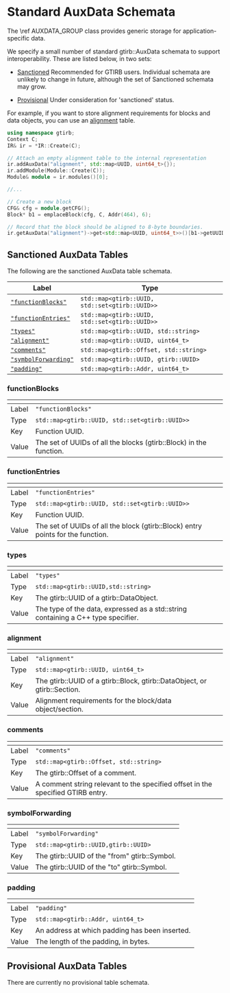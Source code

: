 Standard AuxData Schemata
=========================

The \ref AUXDATA_GROUP class provides generic storage for
application-specific data.

We specify a small number of standard gtirb::AuxData schemata to
support interoperability. These are listed below, in two sets:

- [Sanctioned](#sanctioned-auxdata-tables) Recommended for GTIRB
  users. Individual schemata are unlikely to change in future,
  although the set of Sanctioned schemata may grow.

- [Provisional](#provisional-auxdata-tables) Under consideration for
  'sanctioned' status.

For example, if you want to store alignment requirements for blocks
and data objects, you can use an [alignment](#alignment) table.

```c++
using namespace gtirb;
Context C;
IR& ir = *IR::Create(C);

// Attach an empty alignment table to the internal representation
ir.addAuxData("alignment", std::map<UUID, uint64_t>{});
ir.addModule(Module::Create(C));
Module& module = ir.modules()[0];

//...

// Create a new block
CFG& cfg = module.getCFG();
Block* b1 = emplaceBlock(cfg, C, Addr(464), 6);

// Record that the block should be aligned to 8-byte boundaries.
ir.getAuxData("alignment")->get<std::map<UUID, uint64_t>>()[b1->getUUID()] = 8;
```


## Sanctioned AuxData Tables

The following are the sanctioned AuxData table schemata.


| Label                                     | Type                                               |
|-------------------------------------------|----------------------------------------------------|
| [`"functionBlocks"`](#functionblocks)     | ```std::map<gtirb::UUID, std::set<gtirb::UUID>>``` |
| [`"functionEntries"`](#functionentries)   | ```std::map<gtirb::UUID, std::set<gtirb::UUID>>``` |
| [`"types"`](#types)                       | ```std::map<gtirb::UUID, std::string>```           |
| [`"alignment"`](#alignment)               | ```std::map<gtirb::UUID, uint64_t>```              |
| [`"comments"`](#comments)                 | ```std::map<gtirb::Offset, std::string>```         |
| [`"symbolForwarding"`](#symbolforwarding) | ```std::map<gtirb::UUID, gtirb::UUID>```           |
| [`"padding"`](#padding)                   | ```std::map<gtirb::Addr, uint64_t>```              |


### functionBlocks

| <!-- --> | <!-- -->                                                           |
|----------|--------------------------------------------------------------------|
| Label    | ```"functionBlocks"```                                             |
| Type     | ```std::map<gtirb::UUID, std::set<gtirb::UUID>>```                 |
| Key      | Function UUID.                                                     |
| Value    | The set of UUIDs of all the blocks (gtirb::Block) in the function. |


### functionEntries

| <!-- --> | <!-- -->                                                                        |
|----------|---------------------------------------------------------------------------------|
| Label    | ```"functionEntries"```                                                         |
| Type     | ```std::map<gtirb::UUID, std::set<gtirb::UUID>>```                              |
| Key      | Function UUID.                                                                  |
| Value    | The set of UUIDs of all the block (gtirb::Block) entry points for the function. |


### types

| <!-- --> | <!-- -->                                                                          |
|----------|-----------------------------------------------------------------------------------|
| Label    | ```"types"```                                                                     |
| Type     | ```std::map<gtirb::UUID,std::string>```                                           |
| Key      | The gtirb::UUID of a gtirb::DataObject.                                           |
| Value    | The type of the data, expressed as a std::string containing a C++ type specifier. |


### alignment

| <!-- --> | <!-- -->                                                                 |
|----------|--------------------------------------------------------------------------|
| Label    | ```"alignment"```                                                        |
| Type     | ```std::map<gtirb::UUID, uint64_t>```                                    |
| Key      | The gtirb::UUID of a gtirb::Block, gtirb::DataObject, or gtirb::Section. |
| Value    | Alignment requirements for the block/data object/section.                |


### comments

| <!-- --> | <!-- -->                                                                        |
|----------|---------------------------------------------------------------------------------|
| Label    | ```"comments"```                                                                |
| Type     | ```std::map<gtirb::Offset, std::string>```                                      |
| Key      | The gtirb::Offset of a comment.                                                 |
| Value    | A comment string relevant to the specified offset in the specified GTIRB entry. |


### symbolForwarding

| <!-- --> | <!-- -->                                     |
|----------|----------------------------------------------|
| Label    | ```"symbolForwarding"```                     |
| Type     | ```std::map<gtirb::UUID,gtirb::UUID>```      |
| Key      | The gtirb::UUID of the "from" gtirb::Symbol. |
| Value    | The gtirb::UUID of the "to" gtirb::Symbol.   |


### padding

| <!-- --> | <!-- -->                                       |
|----------|------------------------------------------------|
| Label    | ```"padding"```                                |
| Type     | ```std::map<gtirb::Addr, uint64_t>```          |
| Key      | An address at which padding has been inserted. |
| Value    | The length of the padding, in bytes.           |


## Provisional AuxData Tables

There are currently no provisional table schemata.
